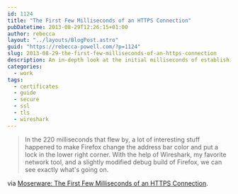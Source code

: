 ```yaml
---
id: 1124
title: "The First Few Milliseconds of an HTTPS Connection"
pubDatetime: 2013-08-29T12:26:15+01:00
author: rebecca
layout: "../layouts/BlogPost.astro"
guid: "https://rebecca-powell.com/?p=1124"
slug: 2013-08-29-the-first-few-milliseconds-of-an-https-connection
description: An in-depth look at the initial milliseconds of establishing an HTTPS connection, using Wireshark and a debug build of Firefox to analyze the SSL/TLS handshake and certificate verification process.
categories:
  - work
tags:
  - certificates
  - guide
  - secure
  - ssl
  - tls
  - wireshark
---
```


> In the 220 milliseconds that flew by, a lot of interesting stuff happened to make Firefox change the address bar color and put a lock in the lower right corner. With the help of Wireshark, my favorite network tool, and a slightly modified debug build of Firefox, we can see exactly what's going on.

via [Moserware: The First Few Milliseconds of an HTTPS Connection](http://www.moserware.com/2009/06/first-few-milliseconds-of-https.html).
